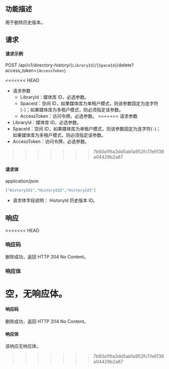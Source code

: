 ## 功能描述

用于删除历史版本。

## 请求

#### 请求示例  

POST /api/v1/directory-history/`{LibraryId}`/`{SpaceId}`/delete?access_token=`{AccessToken}`

<<<<<<< HEAD
- 请求参数
    - LibraryId：媒体库 ID，必选参数。
    - SpaceId：空间 ID，如果媒体库为单租户模式，则该参数固定为连字符(`-`)；如果媒体库为多租户模式，则必须指定该参数。
    - AccessToken：访问令牌，必选参数。
=======
请求参数
- LibraryId：媒体库 ID，必选参数。
- SpaceId：空间 ID，如果媒体库为单租户模式，则该参数固定为连字符(`-`)；如果媒体库为多租户模式，则必须指定该参数。
- AccessToken：访问令牌，必选参数。
>>>>>>> 7b60a1f6a3dd5ab1a952fc17e9138a04429b2a87

#### 请求体

application/json

```json
["HistoryId1","HistoryId2","HistoryId3"]
```

- 请求体字段说明：
  HistoryId 历史版本 ID。

## 响应

<<<<<<< HEAD
### 响应码

删除成功，返回 HTTP 204 No Content。

### 响应体

空，无响应体。
=======
#### 响应码

删除成功，返回 HTTP 204 No Content。

#### 响应体

该响应无响应体。
>>>>>>> 7b60a1f6a3dd5ab1a952fc17e9138a04429b2a87
